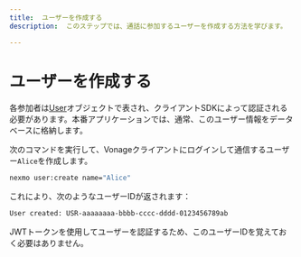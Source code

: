 ```yaml
---
title:  ユーザーを作成する
description:  このステップでは、通話に参加するユーザーを作成する方法を学びます。

---
```


ユーザーを作成する
=========

各参加者は[User](/conversation/concepts/user)オブジェクトで表され、クライアントSDKによって認証される必要があります。本番アプリケーションでは、通常、このユーザー情報をデータベースに格納します。

次のコマンドを実行して、Vonageクライアントにログインして通信するユーザー`Alice`を作成します。

```bash
nexmo user:create name="Alice"
```

これにより、次のようなユーザーIDが返されます：

```sh
User created: USR-aaaaaaaa-bbbb-cccc-dddd-0123456789ab
```

JWTトークンを使用してユーザーを認証するため、このユーザーIDを覚えておく必要はありません。

